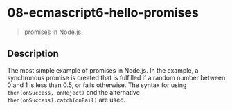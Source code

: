 # 08-ecmascript6-hello-promises
> promises in Node.js

## Description
The most simple example of promises in Node.js. In the example, a synchronous promise is created that is fulfilled if a random number between 0 and 1 is less than 0.5, or fails otherwise. The syntax for using `then(onSuccess, onReject)` and the alternative `then(onSuccess).catch(onFail)` are used.
